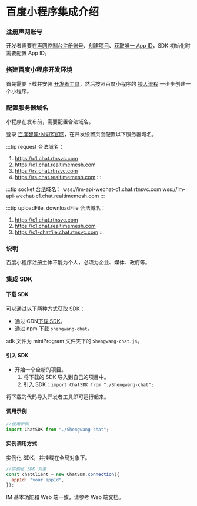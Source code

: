 # 百度小程序集成介绍

<Toc />

### 注册声网账号

开发者需要在[声网控制台](https://console.shengwang.cn/overview)[注册账号](enable_im.html#_1-登录声网控制台)、[创建项目](enable_im.html#_2-开通即时通讯-im-服务)、[获取唯一 App ID](enable_im.html#_3-获取-app-id)，SDK 初始化时需要配置 App ID。

### 搭建百度小程序开发环境

首先需要下载并安装 [开发者工具](https://smartprogram.baidu.com/docs/introduction/tool/)，然后按照百度小程序的 [接入流程](https://smartprogram.baidu.com/docs/develop/tutorial/startdevelop/) 一步步创建一个小程序。

### 配置服务器域名

小程序在发布前，需要配置合法域名。

登录 [百度智能小程序官网](https://smartprogram.baidu.com/)，在开发设置页面配置以下服务器域名。

:::tip
request 合法域名：

1. https://c1.chat.rtnsvc.com
2. https://c1.chat.realtimemesh.com
3. https://rs.chat.rtnsvc.com
4. https://rs.chat.realtimemesh.com
   :::

:::tip
socket 合法域名：
wss://im-api-wechat-c1.chat.rtnsvc.com
wss://im-api-wechat-c1.chat.realtimemesh.com
:::

:::tip
uploadFile, downloadFile 合法域名：

1. https://c1.chat.rtnsvc.com
2. https://c1.chat.realtimemesh.com
3. https://c1-chatfile.chat.rtnsvc.com
   :::

### 说明

百度小程序注册主体不能为个人，必须为企业、媒体、政府等。

### 集成 SDK

#### 下载 SDK

可以通过以下两种方式获取 SDK：

- 通过 CDN[下载 SDK](https://download.shengwang.cn/sdk/release/shengwang-chat-web-1.3.2.zip)。
- 通过 npm 下载 `shengwang-chat`。

sdk 文件为 miniProgram 文件夹下的 `Shengwang-chat.js`。

#### 引入 SDK

- 开始一个全新的项目。
  1. 将下载的 SDK 导入到自己的项目中。
  2. 引入 SDK：`import ChatSDK from "./Shengwang-chat";`

将下载的代码导入开发者工具即可运行起来。

#### 调用示例

```javascript
//使用示例
import ChatSDK from "./Shengwang-chat";
```

#### 实例调用方式

实例化 SDK，并挂载在全局对象下。

```javascript
//实例化 SDK 对象
const chatClient = new ChatSDK.connection({
  appId: "your appId",
});
```

IM 基本功能和 Web 端一致，请参考 Web 端文档。
